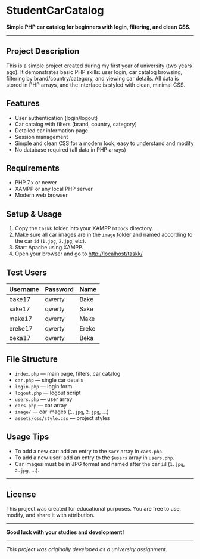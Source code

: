 # StudentCarCatalog

**Simple PHP car catalog for beginners with login, filtering, and clean CSS.**

---

## Project Description

This is a simple project created during my first year of university (two years ago). It demonstrates basic PHP skills: user login, car catalog browsing, filtering by brand/country/category, and viewing car details. All data is stored in PHP arrays, and the interface is styled with clean, minimal CSS.

## Features
- User authentication (login/logout)
- Car catalog with filters (brand, country, category)
- Detailed car information page
- Session management
- Simple and clean CSS for a modern look, easy to understand and modify
- No database required (all data in PHP arrays)

## Requirements
- PHP 7.x or newer
- XAMPP or any local PHP server
- Modern web browser

## Setup & Usage
1. Copy the `taskk` folder into your XAMPP `htdocs` directory.
2. Make sure all car images are in the `image` folder and named according to the car `id` (`1.jpg`, `2.jpg`, etc).
3. Start Apache using XAMPP.
4. Open your browser and go to [http://localhost/taskk/](http://localhost/taskk/)

## Test Users
| Username | Password | Name  |
|----------|----------|-------|
| bake17   | qwerty   | Bake  |
| sake17   | qwerty   | Sake  |
| make17   | qwerty   | Make  |
| ereke17  | qwerty   | Ereke |
| beka17   | qwerty   | Beka  |

## File Structure
- `index.php` — main page, filters, car catalog
- `car.php` — single car details
- `login.php` — login form
- `logout.php` — logout script
- `users.php` — user array
- `cars.php` — car array
- `image/` — car images (`1.jpg`, `2.jpg`, ...)
- `assets/css/style.css` — project styles

## Usage Tips
- To add a new car: add an entry to the `$arr` array in `cars.php`.
- To add a new user: add an entry to the `$users` array in `users.php`.
- Car images must be in JPG format and named after the car `id` (`1.jpg`, `2.jpg`, ...).


---

## License
This project was created for educational purposes. You are free to use, modify, and share it with attribution.

---

**Good luck with your studies and development!**

---

_This project was originally developed as a university assignment._
